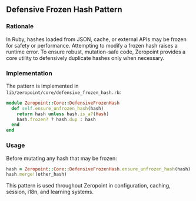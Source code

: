 ## Defensive Frozen Hash Pattern

### Rationale

In Ruby, hashes loaded from JSON, cache, or external APIs may be frozen for safety or performance. Attempting to modify a frozen hash raises a runtime error. To ensure robust, mutation-safe code, Zeropoint provides a core utility to defensively duplicate hashes only when necessary.

### Implementation

The pattern is implemented in `lib/zeropoint/core/defensive_frozen_hash.rb`:

```ruby
module Zeropoint::Core::DefensiveFrozenHash
  def self.ensure_unfrozen_hash(hash)
    return hash unless hash.is_a?(Hash)
    hash.frozen? ? hash.dup : hash
  end
end
```

### Usage

Before mutating any hash that may be frozen:

```ruby
hash = Zeropoint::Core::DefensiveFrozenHash.ensure_unfrozen_hash(hash)
hash.merge!(other_hash)
```

This pattern is used throughout Zeropoint in configuration, caching, session, i18n, and learning systems. 
